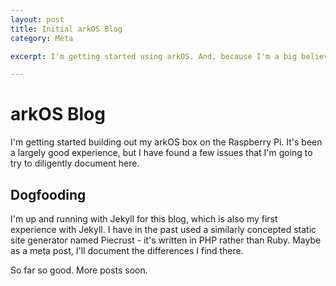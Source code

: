 ```yaml
---
layout: post
title: Initial arkOS Blog
category: Meta

excerpt: I'm getting started using arkOS. And, because I'm a big believer in dogfooding and recursion, I'm going to cronicle things here.

---
```


# arkOS Blog

I'm getting started building out my arkOS box on the Raspberry Pi. It's
been a largely good experience, but I have found a few issues that I'm
going to try to diligently document here.

## Dogfooding

I'm up and running with Jekyll for this blog, which is also my first experience
with Jekyll. I have in the past used a similarly concepted static site
generator named Piecrust - it's written in PHP rather than Ruby. Maybe as
a meta post, I'll document the differences I find there.

So far so good. More posts soon.
